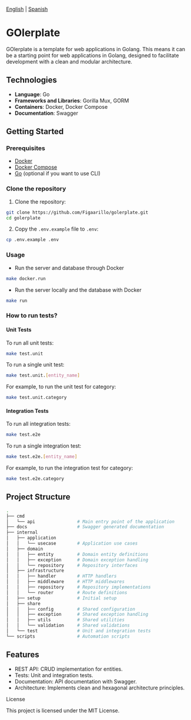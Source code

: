 [English](./README.md) | [Spanish](./README.es.md)

# GOlerplate

GOlerplate is a template for web applications in Golang. This means it can be a starting point for web applications in Golang, designed to facilitate development with a clean and modular architecture.

## Technologies

- **Language**: Go
- **Frameworks and Libraries**: Gorilla Mux, GORM
- **Containers**: Docker, Docker Compose
- **Documentation**: Swagger

## Getting Started

### Prerequisites

- [Docker](https://docs.docker.com/get-docker/)
- [Docker Compose](https://docs.docker.com/compose/)
- [Go](https://golang.org/doc/install) (optional if you want to use CLI)

### Clone the repository

1. Clone the repository:

```sh
git clone https://github.com/Figaarillo/golerplate.git
cd golerplate
```

2. Copy the `.env.example` file to `.env`:

```sh
cp .env.example .env
```

### Usage

- Run the server and database through Docker

```sh
make docker.run
```

- Run the server locally and the database with Docker

```sh
make run
```

### How to run tests?

#### Unit Tests

To run all unit tests:

```sh
make test.unit
```

To run a single unit test:

```sh
make test.unit.[entity_name]
```

For example, to run the unit test for category:

```sh
make test.unit.category
```

#### Integration Tests

To run all integration tests:

```sh
make test.e2e
```

To run a single integration test:

```sh
make test.e2e.[entity_name]
```

For example, to run the integration test for category:

```sh
make test.e2e.category
```

## Project Structure

```sh
.
├── cmd
│   └── api                # Main entry point of the application
├── docs                   # Swagger generated documentation
├── internal
│   ├── application
│   │   └── usecase        # Application use cases
│   ├── domain
│   │   ├── entity         # Domain entity definitions
│   │   ├── exception      # Domain exception handling
│   │   └── repository     # Repository interfaces
│   ├── infrastructure
│   │   ├── handler        # HTTP handlers
│   │   ├── middleware     # HTTP middlewares
│   │   ├── repository     # Repository implementations
│   │   └── router         # Route definitions
│   ├── setup              # Initial setup
│   ├── share
│   │   ├── config         # Shared configuration
│   │   ├── exception      # Shared exception handling
│   │   ├── utils          # Shared utilities
│   │   └── validation     # Shared validations
│   └── test               # Unit and integration tests
└── scripts                # Automation scripts
```

## Features

- REST API: CRUD implementation for entities.
- Tests: Unit and integration tests.
- Documentation: API documentation with Swagger.
- Architecture: Implements clean and hexagonal architecture principles.

<!--## Contributing-->
<!---->
<!--If you want to contribute to the project, please follow these steps:-->
<!---->
<!--1. Fork the repository.-->
<!--2. Create a branch (`git checkout -b feature/new-feature`).-->
<!--3. Make your changes (`git commit -am 'Add new feature'`).-->
<!--4. Push to the branch (`git push origin feature/new-feature`).-->
<!--5. Create a new Pull Request.-->

License

This project is licensed under the MIT License.
